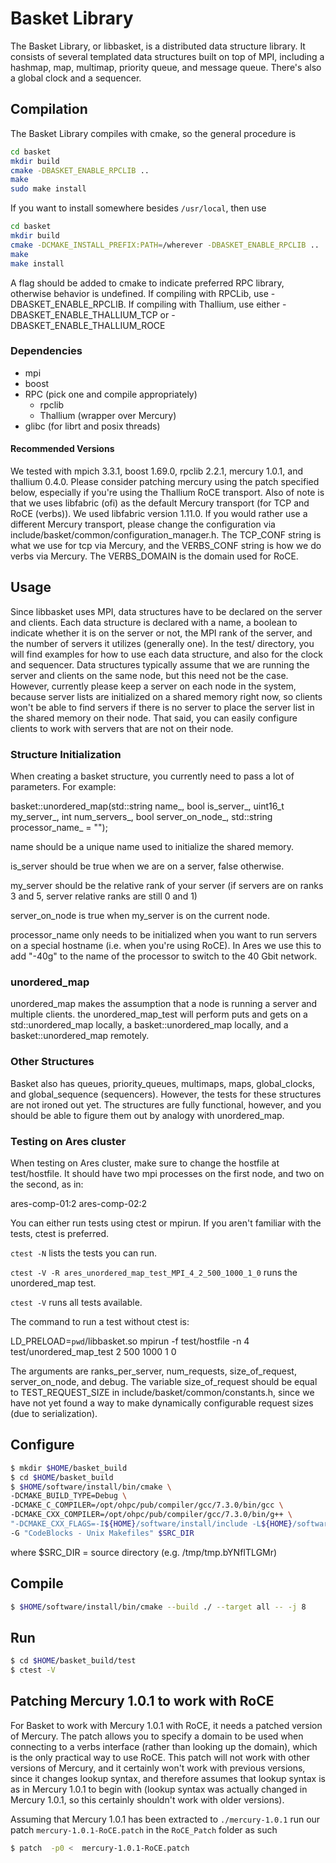 # Basket Library

The Basket Library, or libbasket, is a distributed data structure
library. It consists of several templated data structures built on top
of MPI, including a hashmap, map, multimap, priority queue, and
message queue. There's also a global clock and a sequencer.

## Compilation

The Basket Library compiles with cmake, so the general procedure is

```bash
cd basket
mkdir build
cmake -DBASKET_ENABLE_RPCLIB ..
make
sudo make install
```
If you want to install somewhere besides `/usr/local`, then use

```bash
cd basket
mkdir build
cmake -DCMAKE_INSTALL_PREFIX:PATH=/wherever -DBASKET_ENABLE_RPCLIB ..
make
make install
```

A flag should be added to cmake to indicate preferred RPC library,
otherwise behavior is undefined. If compiling with RPCLib, use
-DBASKET_ENABLE_RPCLIB. If compiling with Thallium, use either
-DBASKET_ENABLE_THALLIUM_TCP or -DBASKET_ENABLE_THALLIUM_ROCE

### Dependencies
- mpi
- boost
- RPC (pick one and compile appropriately)
  - rpclib
  - Thallium (wrapper over Mercury)
- glibc (for librt and posix threads)

#### Recommended Versions
We tested with mpich 3.3.1, boost 1.69.0, rpclib 2.2.1, mercury 1.0.1,
and thallium 0.4.0. Please consider patching mercury using the patch
specified below, especially if you're using the Thallium RoCE
transport. Also of note is that we uses libfabric (ofi) as the default
Mercury transport (for TCP and RoCE (verbs)). We used libfabric
version 1.11.0. If you would rather use a different Mercury transport,
please change the configuration via
include/basket/common/configuration_manager.h. The TCP_CONF string is
what we use for tcp via Mercury, and the VERBS_CONF string is how we
do verbs via Mercury. The VERBS_DOMAIN is the domain used for RoCE.

## Usage

Since libbasket uses MPI, data structures have to be declared on the
server and clients. Each data structure is declared with a name, a
boolean to indicate whether it is on the server or not, the MPI rank
of the server, and the number of servers it utilizes (generally
one). In the test/ directory, you will find examples for how to use
each data structure, and also for the clock and sequencer. Data
structures typically assume that we are running the server and clients
on the same node, but this need not be the case. However, currently
please keep a server on each node in the system, because server lists
are initialized on a shared memory right now, so clients won't be able
to find servers if there is no server to place the server list in
the shared memory on their node. That said, you can easily configure
clients to work with servers that are not on their node.

### Structure Initialization

When creating a basket structure, you currently need to pass a lot of
parameters. For example:

basket::unordered_map(std::string name_, bool is_server_,
                      uint16_t my_server_, int num_servers_,
                      bool server_on_node_,
                      std::string processor_name_ = "");

name should be a unique name used to initialize the shared memory.

is_server should be true when we are on a server, false otherwise.

my_server should be the relative rank of your server (if servers are
on ranks 3 and 5, server relative ranks are still 0 and 1)

server_on_node is true when my_server is on the current node.

processor_name only needs to be initialized when you want to run
servers on a special hostname (i.e. when you're using RoCE). In Ares
we use this to add "-40g" to the name of the processor to switch to
the 40 Gbit network.

### unordered_map

unordered_map makes the assumption that a node is running a server and
multiple clients. the unordered_map_test will perform puts and gets on a
std::unordered_map locally, a basket::unordered_map locally, and a
basket::unordered_map remotely.

### Other Structures

Basket also has queues, priority_queues, multimaps, maps,
global_clocks, and global_sequence (sequencers). However, the tests
for these structures are not ironed out yet. The structures are fully
functional, however, and you should be able to figure them out by
analogy with unordered_map.

### Testing on Ares cluster

When testing on Ares cluster, make sure to change the hostfile at
test/hostfile. It should have two mpi processes on the first node, and
two on the second, as in:

ares-comp-01:2
ares-comp-02:2

You can either run tests using ctest or mpirun. If you aren't familiar
with the tests, ctest is preferred.

`ctest -N` lists the tests you can run.

`ctest -V -R ares_unordered_map_test_MPI_4_2_500_1000_1_0` runs the
unordered_map test.

`ctest -V` runs all tests available.

The command to run a test without ctest is:

LD_PRELOAD=`pwd`/libbasket.so mpirun -f test/hostfile -n 4
test/unordered_map_test 2 500 1000 1 0

The arguments are ranks_per_server, num_requests, size_of_request,
server_on_node, and debug. The variable size_of_request should be
equal to TEST_REQUEST_SIZE in include/basket/common/constants.h, since
we have not yet found a way to make dynamically configurable request
sizes (due to serialization).

## Configure

```bash
$ mkdir $HOME/basket_build
$ cd $HOME/basket_build
$ $HOME/software/install/bin/cmake \
-DCMAKE_BUILD_TYPE=Debug \
-DCMAKE_C_COMPILER=/opt/ohpc/pub/compiler/gcc/7.3.0/bin/gcc \
-DCMAKE_CXX_COMPILER=/opt/ohpc/pub/compiler/gcc/7.3.0/bin/g++ \
"-DCMAKE_CXX_FLAGS=-I${HOME}/software/install/include -L${HOME}/software/install/lib"\
-G "CodeBlocks - Unix Makefiles" $SRC_DIR
```

where $SRC_DIR = source directory (e.g. /tmp/tmp.bYNfITLGMr)

## Compile

```bash
$ $HOME/software/install/bin/cmake --build ./ --target all -- -j 8
```

## Run

```bash
$ cd $HOME/basket_build/test
$ ctest -V
```
## Patching Mercury 1.0.1 to work with RoCE

For Basket to work with Mercury 1.0.1 with RoCE, it needs a patched
version of Mercury. The patch allows you to specify a domain to be
used when connecting to a verbs interface (rather than looking up the
domain), which is the only practical way to use RoCE. This patch will
not work with other versions of Mercury, and it certainly won't work
with previous versions, since it changes lookup syntax, and therefore
assumes that lookup syntax is as in Mercury 1.0.1 to begin with
(lookup syntax was actually changed in Mercury 1.0.1, so this
certainly shouldn't work with older versions).

Assuming that Mercury 1.0.1 has been extracted to `./mercury-1.0.1`
run our patch `mercury-1.0.1-RoCE.patch` in the `RoCE_Patch` folder as
such

```bash
$ patch  -p0 <  mercury-1.0.1-RoCE.patch
```
